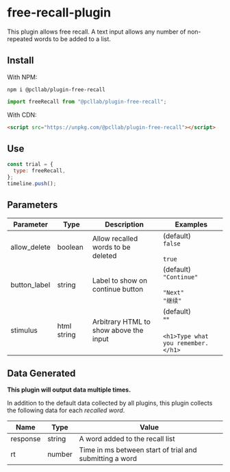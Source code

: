 # free-recall-plugin

This plugin allows free recall. A text input allows any number of non-repeated words to be added to a list.

## Install

With NPM:

```
npm i @pcllab/plugin-free-recall
```

```js
import freeRecall from "@pcllab/plugin-free-recall";
```

With CDN:

```html
<script src="https://unpkg.com/@pcllab/plugin-free-recall"></script>
```

## Use

```js
const trial = {
  type: freeRecall,
};
timeline.push();
```

## Parameters

| Parameter    | Type        | Description                            | Examples                                                  |
| ------------ | ----------- | -------------------------------------- | --------------------------------------------------------- |
| allow_delete | boolean     | Allow recalled words to be deleted     | (default)<br>`false`<br><br>`true`                        |
| button_label | string      | Label to show on continue button       | (default)<br>`"Continue"`<br><br>`"Next"`<br>`"继续"`     |
| stimulus     | html string | Arbitrary HTML to show above the input | (default)<br>""<br><br>`<h1>Type what you remember.</h1>` |

## Data Generated

**This plugin will output data multiple times.**

In addition to the default data collected by all plugins, this plugin collects the following data for each _recalled word_.

| Name     | Type   | Value                                                   |
| -------- | ------ | ------------------------------------------------------- |
| response | string | A word added to the recall list                         |
| rt       | number | Time in ms between start of trial and submitting a word |
